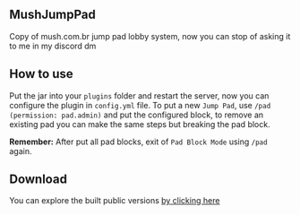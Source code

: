 ## MushJumpPad
Copy of mush.com.br jump pad lobby system, now you can stop of asking it to me in my discord dm

## How to use
Put the jar into your `plugins` folder and restart the server, now you can configure the plugin in `config.yml` file.
To put a new `Jump Pad`, use `/pad` `(permission: pad.admin)` and put the configured block, to remove an existing pad you can make the same steps but breaking the pad block.

**Remember:** After put all pad blocks, exit of `Pad Block Mode` using `/pad` again.

## Download
You can explore the built public versions [by clicking here](https://github.com/syncwrld/MushJumpPad/releases)
